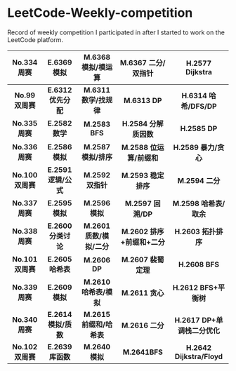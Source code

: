# LeetCode-Weekly-competition
Record of weekly competition I participated in after I started to work on the LeetCode platform.



|    No.334 周赛    |     E.6369 模拟      |    M.6368 模拟/模运算     |     M.6367 二分/双指针      |       H.2577 Dijkstra        |
| :---------------: | :------------------: | :-----------------------: | :-------------------------: | :--------------------------: |
| **No.99 双周赛**  | **E.6312 优先分配**  |  **M.6311 数学/找规律**   |        **M.6313 DP**        |    **H.6314 哈希/DFS/DP**    |
|  **No.335 周赛**  |   **E.2582 数学**    |      **M.2583 BFS**       |    **H.2584 分解质因数**    |        **H.2585 DP**         |
|  **No.336 周赛**  |   **E.2586 模拟**    |   **M.2587 模拟/排序**    |  **M.2588 位运算/前缀和**   |     **H.2589 暴力/贪心**     |
| **No.100 双周赛** | **E.2591 逻辑/公式** |     **M.2592 双指针**     |     **M.2593 稳定排序**     |       **M.2594 二分**        |
|  **No.337 周赛**  |   **E.2595 模拟**    |      **M.2596 模拟**      |     **M.2597 回溯/DP**      |    **M.2598 哈希表/取余**    |
|  **No.338 周赛**  | **E.2600 分类讨论**  | **M.2601 质数/模拟/二分** | **M.2602 排序+前缀和+二分** |     **H.2603 拓扑排序**      |
| **No.101 双周赛** |  **E.2605 哈希表**   |       **M.2606 DP**       |     **M.2607 裴蜀定理**     |        **H.2608 BFS**        |
|  **No.339 周赛**  |   **E.2609 模拟**    |  **M.2610 哈希表/模拟**   |       **M.2611 贪心**       |    **H.2612 BFS+平衡树**     |
|  **No.340 周赛**  | **E.2614 模拟/质数** | **M.2615 前缀和/哈希表**  |       **M.2616 二分**       | **H.2617 DP+单调栈二分优化** |
| **No.102 双周赛** |  **E.2639 库函数**   |      **M.2640 模拟**      |        **M.2641BFS**        |  **H.2642 Dijkstra/Floyd**   |

